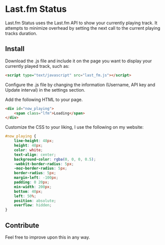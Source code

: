 Last.fm Status
==============

Last.fm Status uses the Last.fm API to show your currently playing track. It attempts to minimize overhead by setting the next call to the current playing tracks duration.

Install
-------

Download the .js file and include it on the page you want to display your currently played track, such as:
```html
<script type="text/javascript" src="last_fm.js"></script>
```

Configure the .js file by changing the information (Username, API key and Update interval) in the settings section.

Add the following HTML to your page.
```html
<div id="now_playing">
	<span class="lfm">Loading</span>
</div>
```

Customize the CSS to your liking, I use the following on my website:
```css
#now_playing {
	line-height: 48px;
	height: 48px;
	color: white;
	text-align: center;
	background-color: rgba(0, 0, 0, 0.5);
	-webkit-border-radius: 5px;
	-moz-border-radius: 5px;
	border-radius: 5px;
	margin-left: -100px;
	padding: 0 20px;
	min-width: 200px;
	bottom: 40px;
	left: 50%;
	position: absolute;
	overflow: hidden;
}
```

Contribute
----------

Feel free to improve upon this in any way.
